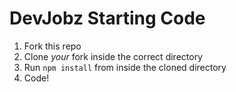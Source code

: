 # DevJobz Starting Code

1. Fork this repo
2. Clone _your_ fork inside the correct directory
3. Run `npm install` from inside the cloned directory
4. Code!
